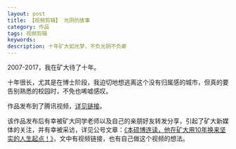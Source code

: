 ```yaml
---
layout: post
title: 【视频剪辑】 光阴的故事
category: 作品
tags: 视频剪辑
keywords: 
description: 十年矿大如光梦，不负光阴不负卿
---
```


2007-2017，我在矿大待了十年。

十年很长，尤其是在博士阶段，我迫切地想逃离这个没有归属感的城市，但真的要告别熟悉的校园时，不免也唏嘘感叹。

作品发布到了腾讯视频，[详见链接](https://v.qq.com/x/page/f051856gtc8.html)。

该作品发布后有幸被矿大同学老师以及自己的亲朋好友转发分享，引起了矿大新媒体的关注，并有幸被采访，详见公号文章：[《本硕博连读，他在矿大用10年换来坚实的人生起点！》](https://mp.weixin.qq.com/s/QtPA6axKC7FlEhzXoCT6iQ)，文中有视频链接，也有自己做这个视频的想法。